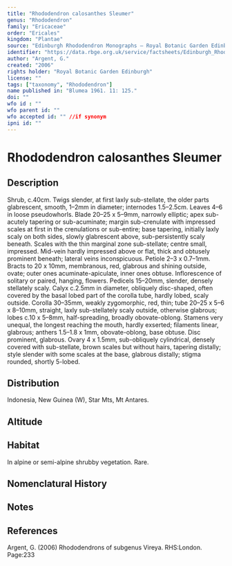 ```yaml
---
title: "Rhododendron calosanthes Sleumer"
genus: "Rhododendron"
family: "Ericaceae"
order: "Ericales"
kingdom: "Plantae"
source: "Edinburgh Rhododendron Monographs – Royal Botanic Garden Edinburgh"
identifier: "https://data.rbge.org.uk/service/factsheets/Edinburgh_Rhododendron_Monographs.xhtml"
author: "Argent, G."
created: "2006"
rights holder: "Royal Botanic Garden Edinburgh"
license: ""
tags: ["taxonomy", "Rhododendron"]
name published in: "Blumea 1961. 11: 125."
doi: ""
wfo id : ""
wfo parent id: ""
wfo accepted id: "" //if synonym                      
ipni id: ""
---
```


                       

# Rhododendron calosanthes Sleumer

## Description
Shrub, c.40cm. Twigs slender, at first laxly sub-stellate, the older parts glabrescent, smooth, 1–2mm in diameter; internodes 1.5–2.5cm. Leaves 4–6 in loose pseudowhorls. Blade 20–25 x 5–9mm, narrowly elliptic; apex sub-acutely tapering or sub-acuminate; margin sub-crenulate with impressed scales at first in the crenulations or sub-entire; base tapering, initially laxly scaly on both sides, slowly glabrescent above, sub-persistently scaly beneath. Scales with the thin marginal zone sub-stellate; centre small, impressed. Mid-vein hardly impressed above or flat, thick and obtusely prominent beneath; lateral veins inconspicu­ous. Petiole 2–3 x 0.7–1mm. Bracts to 20 x 10mm, membranous, red, glabrous and shining outside, ovate; outer ones acuminate-apiculate, inner ones obtuse. Inflorescence of solitary or paired, hanging, flowers. Pedicels 15–20mm, slender, densely stellately scaly. Calyx c.2.5mm in diameter, obliquely disc-shaped, often covered by the basal lobed part of the corolla tube, hardly lobed, scaly outside. Corolla 30–35mm, weakly zygomorphic, red, thin; tube 20–25 x 5–6 x 8–10mm, straight, laxly sub-stellately scaly outside, otherwise glabrous; lobes c.10 x 5–8mm, half-spreading, broadly obovate-oblong. Stamens very unequal, the longest reaching the mouth, hardly exserted; filaments linear, glabrous; anthers 1.5–1.8 x 1mm, obovate-oblong, base obtuse. Disc prominent, glabrous. Ovary 4 x 1.5mm, sub-obliquely cylindrical, densely covered with sub-stellate, brown scales but without hairs, tapering distally; style slender with some scales at the base, glabrous distally; stigma rounded, shortly 5-lobed.

## Distribution
Indonesia, New Guinea (W), Star Mts, Mt Antares.

## Altitude


## Habitat
In alpine or semi-alpine shrubby vegetation. Rare.

## Nomenclatural History

                       
## Notes


## References

Argent, G. (2006) Rhododendrons of subgenus Vireya. RHS:London. Page:233
